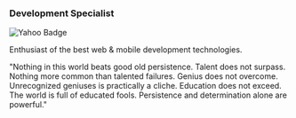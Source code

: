 ### Development Specialist

<img src="https://camo.githubusercontent.com/b6c4c38be9131997c200d1133f8f9742c24763cb5dd6b1b40101633350c37479/68747470733a2f2f696d672e736869656c64732e696f2f62616467652f2d646965676f2e736368656c6c2e6640676d61696c2e636f6d2d3030383735663f7374796c653d666c61742d737175617265266c6f676f3d476d61696c266c6f676f436f6c6f723d7768697465266c696e6b3d6d61696c746f3a646965676f2e736368656c6c2e6640676d61696c2e636f6d" alt="Yahoo Badge" data-canonical-src="https://img.shields.io/badge/-bnodias@yahoo.com.br-00875f?style=flat-square&amp;logo=Gmail&amp;logoColor=white&amp;link=mailto:bnodias@yahoo.com.br" style="max-width: 100%;">

Enthusiast of the best web & mobile development technologies.

"Nothing in this world beats good old persistence. Talent does not surpass. Nothing more common than talented failures. Genius does not overcome. Unrecognized geniuses is practically a cliche. Education does not exceed. The world is full of educated fools. Persistence and determination alone are powerful."
